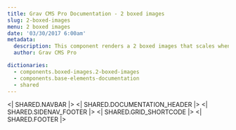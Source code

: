 ```yaml
---
title: Grav CMS Pro Documentation - 2 boxed images
slug: 2-boxed-images
menu: 2 boxed images
date: '03/30/2017 6:00am'
metadata:
  description: This component renders a 2 boxed images that scales when mouse is placed over them and with a nice caption at their bottom
  author: Grav CMS Pro

dictionaries:
  - components.boxed-images.2-boxed-images
  - components.base-elements-documentation
  - shared
---
```


<| SHARED.NAVBAR |>
<| SHARED.DOCUMENTATION_HEADER |>
<| SHARED.SIDENAV_FOOTER |>
<| SHARED.GRID_SHORTCODE |>
<| SHARED.FOOTER |>
